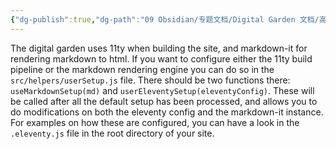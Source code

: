 ```yaml
---
{"dg-publish":true,"dg-path":"09 Obsidian/专题文档/Digital Garden 文档/高级设置/Configure build pipeline.md","permalink":"/09 Obsidian/专题文档/Digital Garden 文档/高级设置/Configure build pipeline/","noteIcon":"dg-note-icon","created":"2023-03-09T14:58:29.563+01:00","updated":"2023-03-09T15:03:54.208+01:00"}
---
```



The digital garden uses 11ty when building the site, and markdown-it for rendering markdown to html. 
If you want to configure either the 11ty build pipeline or the markdown rendering engine you can do so in the `src/helpers/userSetup.js` file. There should be two functions there: `useMarkdownSetup(md)` and `userEleventySetup(eleventyConfig)`. These will be called after all the default setup has been processed, and allows you to do modifications on both the eleventy config and the markdown-it instance. For examples on how these are configured, you can have a look in the `.eleventy.js` file in the root directory of your site.  